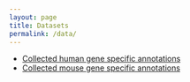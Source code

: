 ```yaml
---
layout: page
title: Datasets
permalink: /data/
---
```


  * [Collected human gene specific annotations](https://github.com/xzhoulab/iDEA//data/human.genesets.RData)
  * [Collected mouse gene specific annotations](https://github.com/xzhoulab/iDEA//data/mouse.genesets.RData)
